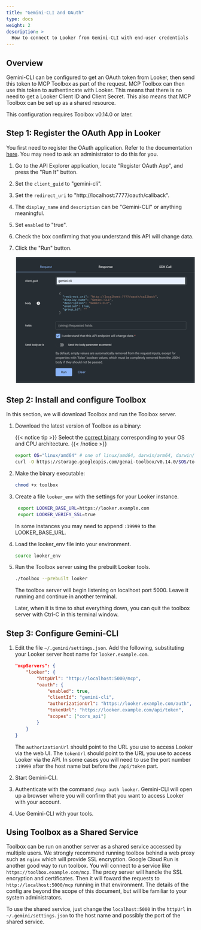 ```yaml
---
title: "Gemini-CLI and OAuth"
type: docs
weight: 2
description: >
  How to connect to Looker from Gemini-CLI with end-user credentials
---
```


## Overview

Gemini-CLI can be configured to get an OAuth token from Looker, then send this
token to MCP Toolbox as part of the request. MCP Toolbox can then use this token
to authentincate with Looker. This means that there is no need to get a Looker
Client ID and Client Secret. This also means that MCP Toolbox can be set up as a
shared resource.

This configuration requires Toolbox v0.14.0 or later.

## Step 1: Register the OAuth App in Looker

You first need to register the OAuth application. Refer to the documentation
[here](https://cloud.google.com/looker/docs/api-cors#registering_an_oauth_client_application).
You may need to ask an administrator to do this for you.

1. Go to the API Explorer application, locate "Register OAuth App", and press
   the "Run It" button.
1. Set the `client_guid` to "gemini-cli".
1. Set the `redirect_uri` to "http://localhost:7777/oauth/callback".
1. The `display_name` and `description` can be "Gemini-CLI" or anything
   meaningful.
1. Set `enabled` to "true".
1. Check the box confirming that you understand this API will change data.
1. Click the "Run" button.

    ![OAuth Registration](./registration.png)

## Step 2: Install and configure Toolbox

In this section, we will download Toolbox and run the Toolbox server.

1. Download the latest version of Toolbox as a binary:

    {{< notice tip >}}
   Select the
   [correct binary](https://github.com/googleapis/genai-toolbox/releases)
   corresponding to your OS and CPU architecture.
    {{< /notice >}}
    <!-- {x-release-please-start-version} -->
    ```bash
    export OS="linux/amd64" # one of linux/amd64, darwin/arm64, darwin/amd64, or windows/amd64
    curl -O https://storage.googleapis.com/genai-toolbox/v0.14.0/$OS/toolbox
    ```
    <!-- {x-release-please-end} -->

1. Make the binary executable:

    ```bash
    chmod +x toolbox
    ```

1. Create a file `looker_env` with the settings for your
   Looker instance.

   ```bash
    export LOOKER_BASE_URL=https://looker.example.com
    export LOOKER_VERIFY_SSL=true
   ```

   In some instances you may need to append `:19999` to
   the LOOKER_BASE_URL.

1. Load the looker_env file into your environment.

   ```bash
   source looker_env
   ```

1. Run the Toolbox server using the prebuilt Looker tools.

    ```bash
    ./toolbox --prebuilt looker
    ```

    The toolbox server will begin listening on localhost port 5000. Leave it
    running and continue in another terminal.

    Later, when it is time to shut everything down, you can quit the toolbox
    server with Ctrl-C in this terminal window.

## Step 3: Configure Gemini-CLI

1. Edit the file `~/.gemini/settings.json`. Add the following, substituting your
   Looker server host name for `looker.example.com`.

    ```json
    "mcpServers": {
        "looker": {
            "httpUrl": "http://localhost:5000/mcp",
            "oauth": {
                "enabled": true,
                "clientId": "gemini-cli",
                "authorizationUrl": "https://looker.example.com/auth",
                "tokenUrl": "https://looker.example.com/api/token",
                "scopes": ["cors_api"]
            }
        }
    }
    ```

    The `authorizationUrl` should point to the URL you use to access Looker via the
    web UI. The `tokenUrl` should point to the URL you use to access Looker via
    the API. In some cases you will need to use the port number `:19999` after
    the host name but before the `/api/token` part.

1. Start Gemini-CLI.

1. Authenticate with the command `/mcp auth looker`. Gemini-CLI will open up a
   browser where you will confirm that you want to access Looker with your
   account.

1. Use Gemini-CLI with your tools.

## Using Toolbox as a Shared Service

Toolbox can be run on another server as a shared service accessed by multiple
users. We strongly recommend running toolbox behind a web proxy such as `nginx`
which will provide SSL encryption. Google Cloud Run is another good way to run
toolbox. You will connect to a service like `https://toolbox.example.com/mcp`.
The proxy server will handle the SSL encryption and certificates. Then it will
foward the requests to `http://localhost:5000/mcp` running in that environment.
The details of the config are beyond the scope of this document, but will be
familiar to your system administrators.

To use the shared service, just change the `localhost:5000` in the `httpUrl` in
`~/.gemini/settings.json` to the host name and possibly the port of the shared
service.
